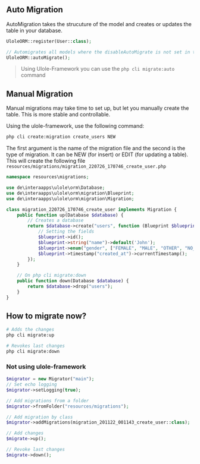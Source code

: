 ## Auto Migration
AutoMigration takes the strucuture of the model and creates or updates the table in your database.
```php
UloleORM::register(User::class);

// Automigrates all models where the disableAutoMigrate is not set in the Table Attribute
UloleORM::autoMigrate();
```

> Using Ulole-Framework you can use the `php cli migrate:auto` command


## Manual Migration
Manual migrations may take time to set up, but let you manually create the table. This is more stable and controllable.

Using the ulole-framework, use the following command:
```bash
php cli create:migration create_users NEW
```

The first argument is the name of the migration file and the second is the type of migration. It can be NEW (for insert) or EDIT (for updating a table). 
This will create the following file `resources/migrations/migration_220726_170746_create_user.php`
```php
namespace resources\migrations;

use de\interaapps\ulole\orm\Database;
use de\interaapps\ulole\orm\migration\Blueprint;
use de\interaapps\ulole\orm\migration\Migration;

class migration_220726_170746_create_user implements Migration {
    public function up(Database $database) {
        // Creates a database
        return $database->create("users", function (Blueprint $blueprint) {
            // Setting the fields
            $blueprint->id();
            $blueprint->string("name")->default('John');
            $blueprint->enum("gender", ["FEMALE", "MALE", "OTHER", "NO_ANSWER"])->default('NO_ANSWER');
            $blueprint->timestamp("created_at")->currentTimestamp();
        });
    }

    // On php cli migrate:down
    public function down(Database $database) {
        return $database->drop("users");
    }
}
```
## How to migrate now?
```bash
# Adds the changes
php cli migrate:up

# Revokes last changes
php cli migrate:down
```

### Not using ulole-framework
```php
$migrator = new Migrator("main");
// Set echo logging
$migrator->setLogging(true);

// Add migrations from a folder
$migrator->fromFolder("resources/migrations");

// Add migration by class
$migrator->addMigrations(migration_201122_001143_create_user::class);

// Add changes
$migrate->up();

// Revoke last changes
$migrate->down();
```